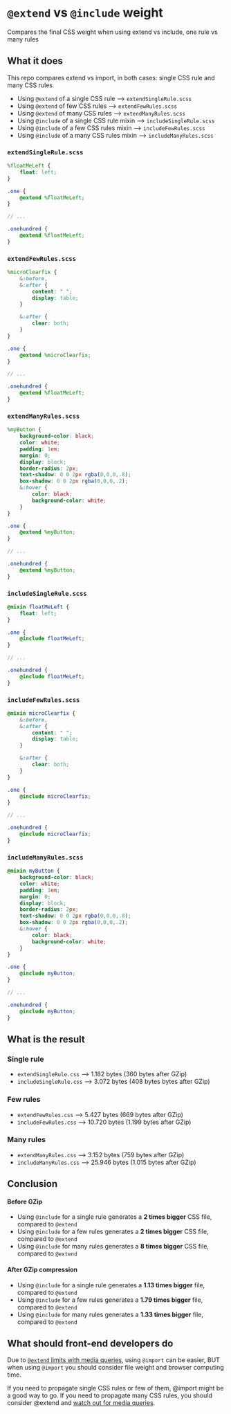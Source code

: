 # `@extend` vs `@include` weight

Compares the final CSS weight when using extend vs include, one rule vs many rules

## What it does

This repo compares extend vs import, in both cases: single CSS rule and many CSS rules

* Using `@extend` of a single CSS rule --> `extendSingleRule.scss`
* Using `@extend` of few CSS rules --> `extendFewRules.scss`
* Using `@extend` of many CSS rules --> `extendManyRules.scss`
* Using `@include` of a single CSS rule mixin --> `includeSingleRule.scss`
* Using `@include` of a few CSS rules mixin --> `includeFewRules.scss`
* Using `@include` of a many CSS rules mixin --> `includeManyRules.scss`

### `extendSingleRule.scss`

```SCSS
%floatMeLeft {
	float: left;
}

.one {
	@extend %floatMeLeft;
}

// ...

.onehundred {
	@extend %floatMeLeft;
}
```

### `extendFewRules.scss`

```SCSS
%microClearfix {
	&:before,
	&:after {
		content: " ";
		display: table;
	}

	&:after {
		clear: both;
	}
}

.one {
	@extend %microClearfix;
}

// ...

.onehundred {
	@extend %floatMeLeft;
}
```


### `extendManyRules.scss`

```SCSS
%myButton {
	background-color: black;
	color: white;
	padding: 1em;
	margin: 0;
	display: block;
	border-radius: 2px;
	text-shadow: 0 0 2px rgba(0,0,0,.8);
	box-shadow: 0 0 2px rgba(0,0,0,.2);
	&:hover {
        color: black;
        background-color: white;
    }
}

.one {
	@extend %myButton;
}

// ...

.onehundred {
	@extend %myButton;
}
```

### `includeSingleRule.scss`

```SCSS
@mixin floatMeLeft {
	float: left;
}

.one {
	@include floatMeLeft;
}

// ...

.onehundred {
	@include floatMeLeft;
}
```

### `includeFewRules.scss`

```SCSS
@mixin microClearfix {
	&:before,
	&:after {
		content: " ";
		display: table;
	}

	&:after {
		clear: both;
	}
}

.one {
	@include microClearfix;
}

// ...

.onehundred {
	@include microClearfix;
}
```

### `includeManyRules.scss`

```SCSS
@mixin myButton {
	background-color: black;
	color: white;
	padding: 1em;
	margin: 0;
	display: block;
	border-radius: 2px;
	text-shadow: 0 0 2px rgba(0,0,0,.8);
	box-shadow: 0 0 2px rgba(0,0,0,.2);
	&:hover {
	    color: black;
	    background-color: white;
	}
}

.one {
	@include myButton;
}

// ...

.onehundred {
	@include myButton;
}
```

## What is the result

### Single rule

* `extendSingleRule.css` --> 1.182 bytes (360 bytes after GZip)
* `includeSingleRule.css` --> 3.072 bytes (408 bytes bytes after GZip)

### Few rules

* `extendFewRules.css` --> 5.427 bytes (669 bytes after GZip)
* `includeFewRules.css` --> 10.720 bytes (1.199 bytes after GZip)

### Many rules

* `extendManyRules.css` --> 3.152 bytes (759 bytes after GZip)
* `includeManyRules.css` --> 25.946 bytes (1.015 bytes after GZip)


## Conclusion

#### Before GZip


* Using `@include` for a single rule generates a **2 times bigger** CSS file, compared to `@extend`
* Using `@include` for a few rules generates a **2 times bigger** CSS file, compared to `@extend`
* Using `@include` for many rules generates a **8 times bigger** CSS file, compared to `@extend`


#### After GZip compression

* Using `@include` for a single rule generates a **1.13 times bigger** file, compared to `@extend`
* Using `@include` for a few rules generates a **1.79 times bigger** file, compared to `@extend`
* Using `@include` for many rules generates a **1.33 times bigger** file, compared to `@extend`


## What should front-end developers do

Due to [`@extend` limits with media queries](http://css-tricks.com/the-extend-concept/), using `@import` can be easier, BUT when using `@import` you should consider file weight and browser computing time.

If you need to propagate single CSS rules or few of them, @import might be a good way to go.
If you need to propagate many CSS rules, you should consider @extend and [watch out for media queries](http://css-tricks.com/the-extend-concept/).